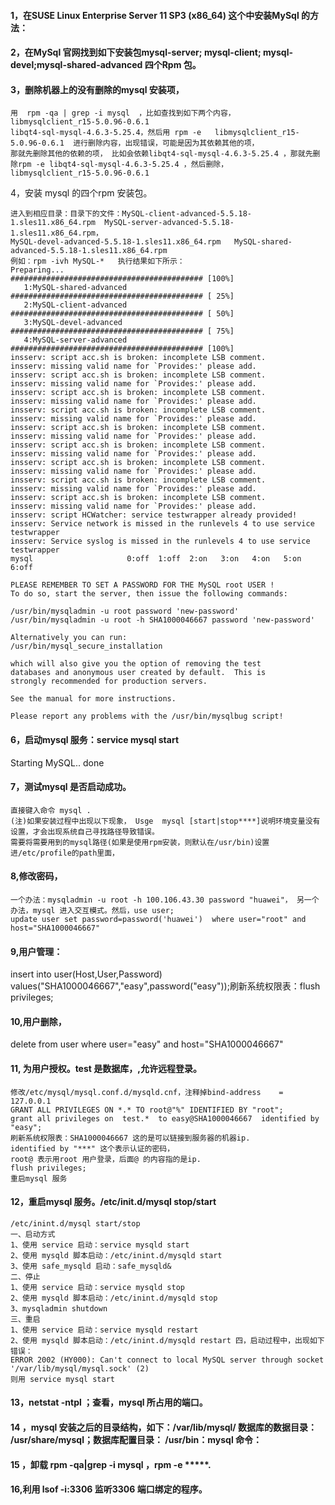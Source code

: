 
#### 1，在SUSE Linux Enterprise Server 11 SP3  (x86_64) 这个中安装MySql 的方法：
#### 2，在MySql 官网找到如下安装包mysql-server; mysql-client; mysql-devel;mysql-shared-advanced  四个Rpm 包。
#### 3，删除机器上的没有删除的mysql 安装项，
```
用  rpm -qa | grep -i mysql  ，比如查找到如下两个内容，
libmysqlclient_r15-5.0.96-0.6.1
libqt4-sql-mysql-4.6.3-5.25.4，然后用 rpm -e   libmysqlclient_r15-5.0.96-0.6.1  进行删除内容，出现错误，可能是因为其依赖其他的项，
那就先删除其他的依赖的项， 比如会依赖libqt4-sql-mysql-4.6.3-5.25.4 ，那就先删除rpm -e libqt4-sql-mysql-4.6.3-5.25.4 ，然后删除，
libmysqlclient_r15-5.0.96-0.6.1
```
4，安装 mysql 的四个rpm 安装包。
```
进入到相应目录：目录下的文件：MySQL-client-advanced-5.5.18-1.sles11.x86_64.rpm  MySQL-server-advanced-5.5.18-1.sles11.x86_64.rpm，
MySQL-devel-advanced-5.5.18-1.sles11.x86_64.rpm   MySQL-shared-advanced-5.5.18-1.sles11.x86_64.rpm
例如：rpm -ivh MySQL-*   执行结果如下所示：
Preparing...                ########################################### [100%]
   1:MySQL-shared-advanced  ########################################### [ 25%]
   2:MySQL-client-advanced  ########################################### [ 50%]
   3:MySQL-devel-advanced   ########################################### [ 75%]
   4:MySQL-server-advanced  ########################################### [100%]
insserv: script acc.sh is broken: incomplete LSB comment.
insserv: missing valid name for `Provides:' please add.
insserv: script acc.sh is broken: incomplete LSB comment.
insserv: missing valid name for `Provides:' please add.
insserv: script acc.sh is broken: incomplete LSB comment.
insserv: missing valid name for `Provides:' please add.
insserv: script acc.sh is broken: incomplete LSB comment.
insserv: missing valid name for `Provides:' please add.
insserv: script acc.sh is broken: incomplete LSB comment.
insserv: missing valid name for `Provides:' please add.
insserv: script acc.sh is broken: incomplete LSB comment.
insserv: missing valid name for `Provides:' please add.
insserv: script acc.sh is broken: incomplete LSB comment.
insserv: missing valid name for `Provides:' please add.
insserv: script acc.sh is broken: incomplete LSB comment.
insserv: missing valid name for `Provides:' please add.
insserv: script acc.sh is broken: incomplete LSB comment.
insserv: missing valid name for `Provides:' please add.
insserv: script HCWatcher: service testwrapper already provided!
insserv: Service network is missed in the runlevels 4 to use service testwrapper
insserv: Service syslog is missed in the runlevels 4 to use service testwrapper
mysql                     0:off  1:off  2:on   3:on   4:on   5:on   6:off

PLEASE REMEMBER TO SET A PASSWORD FOR THE MySQL root USER !
To do so, start the server, then issue the following commands:

/usr/bin/mysqladmin -u root password 'new-password'
/usr/bin/mysqladmin -u root -h SHA1000046667 password 'new-password'

Alternatively you can run:
/usr/bin/mysql_secure_installation

which will also give you the option of removing the test
databases and anonymous user created by default.  This is
strongly recommended for production servers.

See the manual for more instructions.

Please report any problems with the /usr/bin/mysqlbug script!
```
#### 6，启动mysql 服务：service mysql start
Starting MySQL..                                                                                                 done

#### 7，测试mysql 是否启动成功。
```
直接键入命令 mysql .
(注)如果安装过程中出现以下现象， Usge  mysql [start|stop****]说明环境变量没有设置，才会出现系统自己寻找路径导致错误。
需要将需要用到的mysql路径(如果是使用rpm安装，则默认在/usr/bin)设置进/etc/profile的path里面，
```

#### 8,修改密码，
```
一个办法：mysqladmin -u root -h 100.106.43.30 password "huawei"， 另一个办法，mysql 进入交互模式。然后，use user;
update user set password=password('huawei')  where user="root" and host="SHA1000046667"
```
#### 9,用户管理：
insert into user(Host,User,Password) values("SHA1000046667","easy",password("easy"));刷新系统权限表：flush privileges;
#### 10,用户删除，
delete from user where user="easy" and host="SHA1000046667"

#### 11, 为用户授权。test 是数据库，,允许远程登录。
```
修改/etc/mysql/mysql.conf.d/mysqld.cnf，注释掉bind-address	= 127.0.0.1
GRANT ALL PRIVILEGES ON *.* TO root@"%" IDENTIFIED BY "root";
grant all privileges on  test.*  to easy@SHA1000046667  identified by "easy";
刷新系统权限表：SHA1000046667 这的是可以链接到服务器的机器ip. 
identified by "***" 这个表示认证的密码，
root@ 表示用root 用户登录，后面@ 的内容指的是ip.
flush privileges;
重启mysql 服务
```

#### 12，重启mysql 服务。/etc/init.d/mysql stop/start
```
/etc/inint.d/mysql start/stop
一、启动方式
1、使用 service 启动：service mysqld start
2、使用 mysqld 脚本启动：/etc/inint.d/mysqld start
3、使用 safe_mysqld 启动：safe_mysqld&
二、停止
1、使用 service 启动：service mysqld stop
2、使用 mysqld 脚本启动：/etc/inint.d/mysqld stop
3、mysqladmin shutdown
三、重启
1、使用 service 启动：service mysqld restart
2、使用 mysqld 脚本启动：/etc/inint.d/mysqld restart 四，启动过程中，出现如下错误：
ERROR 2002 (HY000): Can't connect to local MySQL server through socket '/var/lib/mysql/mysql.sock' (2)
则用 service mysql start 
```
#### 13，netstat -ntpl ；查看，mysql 所占用的端口。
#### 14 ，mysql 安装之后的目录结构，如下：/var/lib/mysql/  数据库的数据目录：    /usr/share/mysql；数据库配置目录：       /usr/bin：mysql 命令：
#### 15 ，卸载  rpm -qa|grep -i mysql  ，rpm -e *****.
#### 16,利用 lsof  -i:3306 监听3306 端口绑定的程序。
